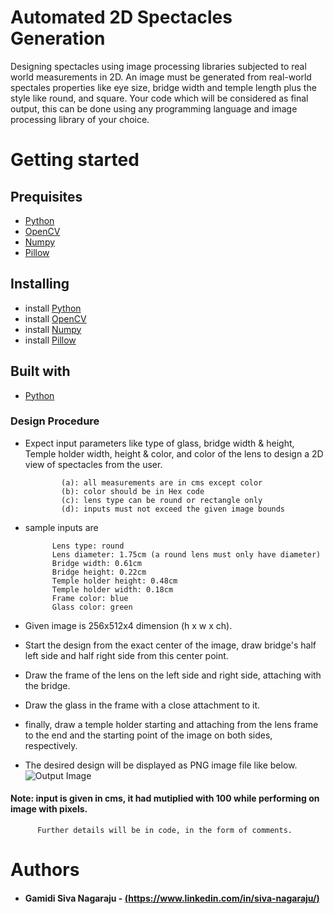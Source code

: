 # Automated 2D Spectacles Generation
Designing spectacles using image processing libraries subjected to real world measurements in 2D.
An image must be generated from real-world spectales properties like eye size, bridge width and temple length plus the style like round, and square. 
Your code which will be considered as final output, this can be done using any programming language and image processing library of your choice.

# Getting started

## Prequisites
* [Python](http://python.org)
* [OpenCV](#) 
* [Numpy](#)
* [Pillow](#)

## Installing
* install [Python](http://python.org)
* install [OpenCV](#) 
* install [Numpy](#)
* install [Pillow](#)
## Built with 
* [Python](http://python.org)
### Design Procedure
  * Expect input parameters like type of glass, bridge width & height, Temple holder width, height & color,
            	and color of the lens to design a 2D view of spectacles from the user.
           
            	(a): all measurements are in cms except color
            	(b): color should be in Hex code
            	(c): lens type can be round or rectangle only
            	(d): inputs must not exceed the given image bounds
              
  * sample inputs are

              Lens type: round
              Lens diameter: 1.75cm (a round lens must only have diameter)
              Bridge width: 0.61cm
              Bridge height: 0.22cm
              Temple holder height: 0.48cm
              Temple holder width: 0.18cm
              Frame color: blue
              Glass color: green

  * Given image is 256x512x4 dimension (h x w x ch).

  * Start the design from the exact center of the image, draw bridge's half left side and half right side
               from this center point.

  * Draw the frame of the lens on the left side and right side, attaching with the bridge.

  * Draw the glass in the frame with a close attachment to it. 

  * finally, draw a temple holder starting and attaching from the lens frame to the end 
               and the starting point of the image on both sides, respectively.

  * The desired design will be displayed as PNG image file like below.
   ![Output Image](https://github.com/sivanagaraju8/Automated-2D-Spectacles-Generation-/blob/master/final_2d_out.png)

  #### Note: input is given in cms, it had mutiplied with 100 while performing on image with pixels.
       	  Further details will be in code, in the form of comments.
          
# Authors
* #### Gamidi Siva Nagaraju - [(https://www.linkedin.com/in/siva-nagaraju/)](https://www.linkedin.com/in/siva-nagaraju/)
